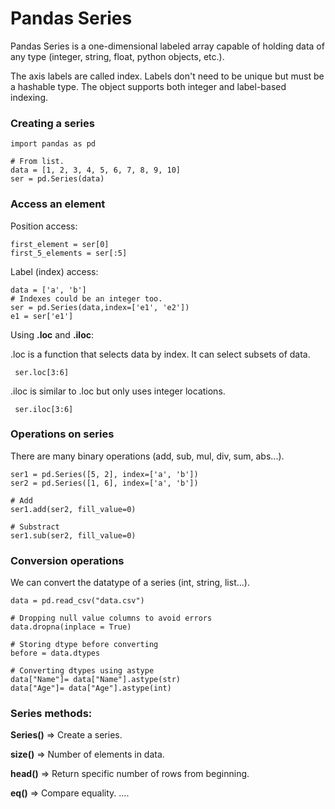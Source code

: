 # Pandas Series
Pandas Series is a one-dimensional labeled array capable of holding data of any type (integer, string, float, python objects, etc.).

The axis labels are called index.
Labels don't need to be unique but must be a hashable type. The object supports both integer and label-based indexing.

### Creating a series

```
import pandas as pd

# From list.
data = [1, 2, 3, 4, 5, 6, 7, 8, 9, 10]
ser = pd.Series(data)
```

### Access an element
Position access:
```
first_element = ser[0]
first_5_elements = ser[:5]
```

Label (index) access:
```
data = ['a', 'b']
# Indexes could be an integer too.
ser = pd.Series(data,index=['e1', 'e2'])
e1 = ser['e1']
```

Using **.loc** and **.iloc**: 

.loc is a function that selects data by index. It can select subsets of data.

``` ser.loc[3:6]```

.iloc is similar to .loc but only uses integer locations.

``` ser.iloc[3:6]```

### Operations on series
There are many binary operations (add, sub, mul, div, sum, abs...).

```
ser1 = pd.Series([5, 2], index=['a', 'b'])
ser2 = pd.Series([1, 6], index=['a', 'b'])

# Add
ser1.add(ser2, fill_value=0)

# Substract
ser1.sub(ser2, fill_value=0)
```

### Conversion operations
We can convert the datatype of a series (int, string, list...).

```
data = pd.read_csv("data.csv") 
    
# Dropping null value columns to avoid errors
data.dropna(inplace = True) 
   
# Storing dtype before converting
before = data.dtypes 
   
# Converting dtypes using astype 
data["Name"]= data["Name"].astype(str) 
data["Age"]= data["Age"].astype(int) 
```

### Series methods:
**Series()**     => Create a series.

**size()**       => Number of elements in data.

**head()**       => Return specific number of rows from beginning.

**eq()**         => Compare equality.
....